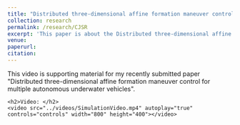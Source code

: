 ```yaml
---
title: "Distributed three-dimensional affine formation maneuver control for multiple autonomous underwater vehicles"
collection: research
permalink: /research/CJSR
excerpt: 'This paper is about the Distributed three-dimensional affine formation maneuver control for multiple autonomous underwater vehicles.'
venue:
paperurl:
citation:
---
```


<html lang="en">
<head>
    <meta charset="UTF-8">
    <meta name="viewport" content="width=device-width, initial-scale=1.0">
    <title>Supporting Material</title>
</head>
<body>
    <p>This video is supporting material for my recently submitted paper "Distributed three-dimensional affine formation maneuver control for multiple autonomous underwater vehicles".</p>

    <h2>Video: </h2>
    <video src="../videos/SimulationVideo.mp4" autoplay="true" controls="controls" width="800" height="400"></video>

</body>
</html>
